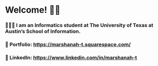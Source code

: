 # Welcome! 👋🏾 

### 👩🏾‍💻 I am an Informatics student at The University of Texas at Austin’s School of Information. 

### 🎨 Portfolio: https://marshanah-t.squarespace.com/ 

### 💼 LinkedIn: https://www.linkedin.com/in/marshanah-t

<!--
**mars-aria/mars-aria** is a ✨ _special_ ✨ repository because its `README.md` (this file) appears on your GitHub profile.
